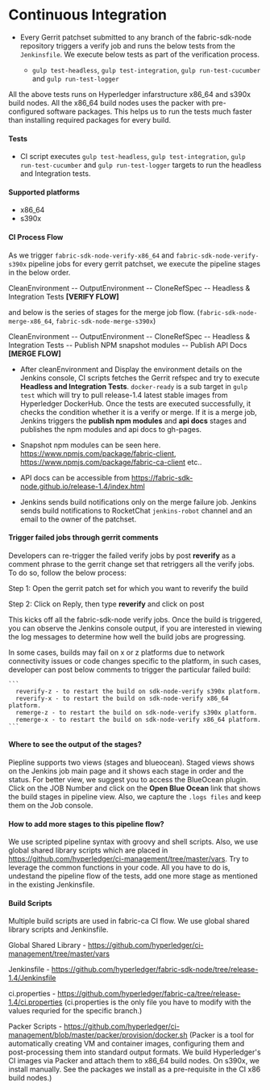 # Continuous Integration

- Every Gerrit patchset submitted to any branch of the fabric-sdk-node repository triggers a verify job and runs the below tests from the `Jenkinsfile`. We execute below tests as part of the verification process.

    - `gulp test-headless`, `gulp test-integration`, `gulp run-test-cucumber` and `gulp run-test-logger`

All the above tests runs on Hyperledger infarstructure x86_64 and s390x build nodes. All the x86_64 build nodes uses the packer with pre-configured software packages. This helps us to run the tests much faster than installing required packages for every build.

#### Tests

- CI script executes `gulp test-headless`, `gulp test-integration`, `gulp run-test-cucumber` and `gulp run-test-logger` targets to run the headless and Integration tests.

#### Supported platforms

- x86_64
- s390x

#### CI Process Flow

As we trigger `fabric-sdk-node-verify-x86_64` and `fabric-sdk-node-verify-s390x` pipeline jobs for every gerrit patchset, we execute the pipeline stages in the below order.

CleanEnvironment -- OutputEnvironment -- CloneRefSpec -- Headless & Integration Tests **[VERIFY FLOW]**

and below is the series of stages for the merge job flow. (`fabric-sdk-node-merge-x86_64`, `fabric-sdk-node-merge-s390x`)

CleanEnvironment -- OutputEnvironment -- CloneRefSpec -- Headless & Integration Tests -- Publish NPM snapshot modules -- Publish API Docs **[MERGE FLOW]**

- After cleanEnvironment and Display the environment details on the Jenkins console, CI scripts fetches the Gerrit refspec and try to execute **Headless and Integration Tests**. `docker-ready` is a sub target in `gulp test` which will try to pull release-1.4 latest stable images from Hyperledger DockerHub. Once the tests are executed successfully, it checks the condition whether it is a verify or merge. If it is a merge job, Jenkins triggers the **publish npm modules** and **api docs** stages and publishes the npm modules and api docs to gh-pages.

- Snapshot npm modules can be seen here. https://www.npmjs.com/package/fabric-client, https://www.npmjs.com/package/fabric-ca-client etc..

- API docs can be accessible from https://fabric-sdk-node.github.io/release-1.4/index.html

- Jenkins sends build notifications only on the merge failure job. Jenkins sends build notifications to RocketChat `jenkins-robot` channel and an email to the owner of the patchset.

#### Trigger failed jobs through gerrit comments

Developers can re-trigger the failed verify jobs by post **reverify** as a comment phrase to the gerrit change set that retriggers all the verify jobs. To do so, follow the below process:

Step 1: Open the gerrit patch set for which you want to reverify the build

Step 2: Click on Reply, then type **reverify** and click on post

This kicks off all the fabric-sdk-node verify jobs. Once the build is triggered, you can observe the Jenkins console output, if you are interested in viewing the log messages to determine how well the build jobs are progressing.

In some cases, builds may fail on x or z platforms due to network connectivity issues or code changes specific to the platform, in such cases, developer can post below comments to trigger the particular failed build:
    
    ```
      reverify-z - to restart the build on sdk-node-verify s390x platform.
      reverify-x - to restart the build on sdk-node-verify x86_64 platform.
      remerge-z - to restart the build on sdk-node-verify s390x platform.
      remerge-x - to restart the build on sdk-node-verify x86_64 platform.
    ```
#### Where to see the output of the stages?

Piepline supports two views (stages and blueocean). Staged views shows on the Jenkins job main page and it shows each stage in order and the status. For better view, we suggest you to access the BlueOcean plugin. Click on the JOB Number and click on the **Open Blue Ocean** link that shows the build stages in pipeline view. Also, we capture the `.logs files` and keep them on the Job console.

#### How to add more stages to this pipeline flow?

We use scripted pipeline syntax with groovy and shell scripts. Also, we use global shared library scripts which are placed in https://github.com/hyperledger/ci-management/tree/master/vars. Try to leverage the common functions in your code. All you have to do is, undestand the pipeline flow of the tests, add one more stage as mentioned in the existing Jenkinsfile.

#### Build Scripts

Multiple build scripts are used in fabric-ca CI flow. We use global shared library scripts and Jenkinsfile. 

Global Shared Library - https://github.com/hyperledger/ci-management/tree/master/vars

Jenkinsfile           - https://github.com/hyperledger/fabric-sdk-node/tree/release-1.4/Jenkinsfile

ci.properties         - https://github.com/hyperledger/fabric-ca/tree/release-1.4/ci.properties
(ci.properties is the only file you have to modify with the values requried for the specific branch.)

Packer Scripts        - https://github.com/hyperledger/ci-management/blob/master/packer/provision/docker.sh
(Packer is a tool for automatically creating VM and container images, configuring them and post-processing them into standard output formats. We build Hyperledger's CI images via Packer and attach them to x86_64 build nodes. On s390x, we install manually. See the packages we install as a pre-requisite in the CI x86 build nodes.)
